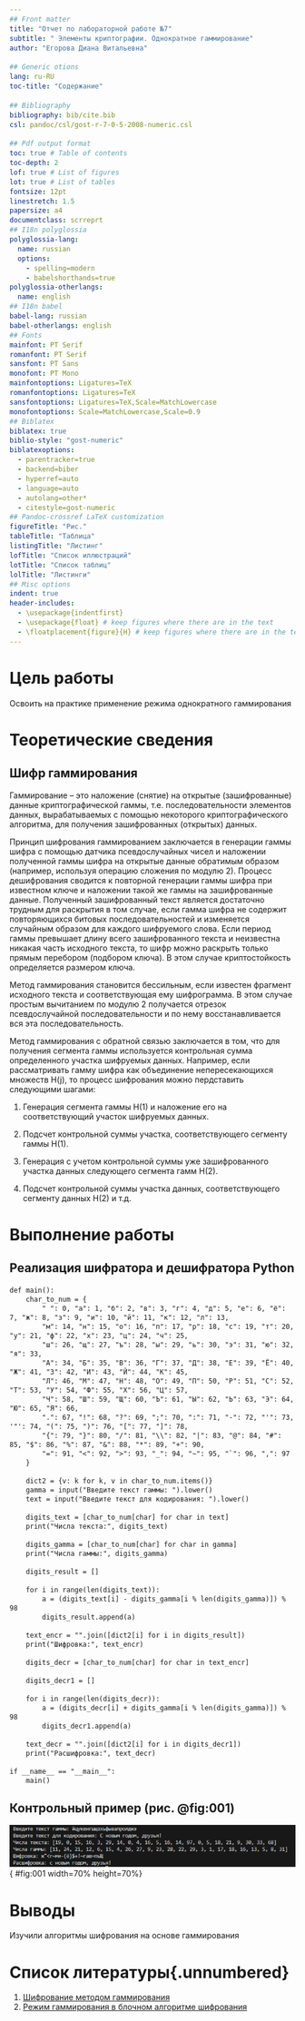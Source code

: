 ```yaml
---
## Front matter
title: "Отчет по лабораторной работе №7"
subtitle: " Элементы криптографии. Однократное гаммирование"
author: "Егорова Диана Витальевна"

## Generic otions
lang: ru-RU
toc-title: "Содержание"

## Bibliography
bibliography: bib/cite.bib
csl: pandoc/csl/gost-r-7-0-5-2008-numeric.csl

## Pdf output format
toc: true # Table of contents
toc-depth: 2
lof: true # List of figures
lot: true # List of tables
fontsize: 12pt
linestretch: 1.5
papersize: a4
documentclass: scrreprt
## I18n polyglossia
polyglossia-lang:
  name: russian
  options:
	- spelling=modern
	- babelshorthands=true
polyglossia-otherlangs:
  name: english
## I18n babel
babel-lang: russian
babel-otherlangs: english
## Fonts
mainfont: PT Serif
romanfont: PT Serif
sansfont: PT Sans
monofont: PT Mono
mainfontoptions: Ligatures=TeX
romanfontoptions: Ligatures=TeX
sansfontoptions: Ligatures=TeX,Scale=MatchLowercase
monofontoptions: Scale=MatchLowercase,Scale=0.9
## Biblatex
biblatex: true
biblio-style: "gost-numeric"
biblatexoptions:
  - parentracker=true
  - backend=biber
  - hyperref=auto
  - language=auto
  - autolang=other*
  - citestyle=gost-numeric
## Pandoc-crossref LaTeX customization
figureTitle: "Рис."
tableTitle: "Таблица"
listingTitle: "Листинг"
lofTitle: "Список иллюстраций"
lotTitle: "Список таблиц"
lolTitle: "Листинги"
## Misc options
indent: true
header-includes:
  - \usepackage{indentfirst}
  - \usepackage{float} # keep figures where there are in the text
  - \floatplacement{figure}{H} # keep figures where there are in the text
---
```


# Цель работы

Освоить на практике применение режима однократного гаммирования

# Теоретические сведения

## Шифр гаммирования

Гаммирование – это наложение (снятие) на открытые (зашифрованные) данные криптографической гаммы, т.е. последовательности элементов данных, вырабатываемых с помощью некоторого криптографического алгоритма, для получения зашифрованных (открытых) данных.

Принцип шифрования гаммированием заключается в генерации гаммы шифра с помощью датчика псевдослучайных чисел и наложении полученной гаммы шифра на открытые данные обратимым образом (например, используя операцию сложения по модулю 2). Процесс дешифрования сводится к повторной генерации гаммы шифра при известном ключе и наложении такой же гаммы на зашифрованные данные.
Полученный зашифрованный текст является достаточно трудным для раскрытия в том случае, если гамма шифра не содержит повторяющихся битовых последовательностей и изменяется случайным образом для каждого шифруемого слова. Если период гаммы превышает длину всего зашифрованного текста и неизвестна никакая часть исходного текста, то шифр можно раскрыть только прямым перебором (подбором ключа). В этом случае криптостойкость определяется размером ключа.

Метод гаммирования становится бессильным, если известен фрагмент исходного текста и соответствующая ему шифрограмма. В этом случае простым вычитанием по модулю 2 получается отрезок псевдослучайной последовательности и по нему восстанавливается вся эта последовательность.

Метод гаммирования с обратной связью заключается в том, что для получения сегмента гаммы используется контрольная сумма определенного участка шифруемых данных. Например, если рассматривать гамму шифра как объединение непересекающихся множеств H(j), то процесс шифрования можно пердставить следующими шагами:

1. Генерация сегмента гаммы H(1) и наложение его на соответствующий участок шифруемых данных.

2. Подсчет контрольной суммы участка, соответствующего сегменту гаммы H(1).

3. Генерация с учетом контрольной суммы уже зашифрованного участка данных следующего сегмента гамм H(2).

4. Подсчет контрольной суммы участка данных, соответствующего сегменту данных H(2) и т.д.

# Выполнение работы

## Реализация шифратора и дешифратора Python

```
def main():
    char_to_num = {
        " ": 0, "а": 1, "б": 2, "в": 3, "г": 4, "д": 5, "е": 6, "ё": 7, "ж": 8, "з": 9, "и": 10, "й": 11, "к": 12, "л": 13,
        "м": 14, "н": 15, "о": 16, "п": 17, "р": 18, "с": 19, "т": 20, "у": 21, "ф": 22, "х": 23, "ц": 24, "ч": 25,
        "ш": 26, "щ": 27, "ъ": 28, "ы": 29, "ь": 30, "э": 31, "ю": 32, "я": 33,
        "А": 34, "Б": 35, "В": 36, "Г": 37, "Д": 38, "Е": 39, "Ё": 40, "Ж": 41, "З": 42, "И": 43, "Й": 44, "К": 45,
        "Л": 46, "М": 47, "Н": 48, "О": 49, "П": 50, "Р": 51, "С": 52, "Т": 53, "У": 54, "Ф": 55, "Х": 56, "Ц": 57,
        "Ч": 58, "Ш": 59, "Щ": 60, "Ъ": 61, "Ы": 62, "Ь": 63, "Э": 64, "Ю": 65, "Я": 66,
        ".": 67, "!": 68, "?": 69, ";": 70, ":": 71, "-": 72, "'": 73, '"': 74, "(": 75, ")": 76, "[": 77, "]": 78,
        "{": 79, "}": 80, "/": 81, "\\": 82, "|": 83, "@": 84, "#": 85, "$": 86, "%": 87, "&": 88, "*": 89, "+": 90,
        "=": 91, "<": 92, ">": 93, "_": 94, "~": 95, "`": 96, ",": 97
    }

    dict2 = {v: k for k, v in char_to_num.items()}
    gamma = input("Введите текст гаммы: ").lower()
    text = input("Введите текст для кодирования: ").lower()

    digits_text = [char_to_num[char] for char in text]
    print("Числа текста:", digits_text)

    digits_gamma = [char_to_num[char] for char in gamma]
    print("Числа гаммы:", digits_gamma)

    digits_result = []

    for i in range(len(digits_text)):
        a = (digits_text[i] - digits_gamma[i % len(digits_gamma)]) % 98
        digits_result.append(a)

    text_encr = "".join([dict2[i] for i in digits_result])
    print("Шифровка:", text_encr)

    digits_decr = [char_to_num[char] for char in text_encr]

    digits_decr1 = []

    for i in range(len(digits_decr)):
        a = (digits_decr[i] + digits_gamma[i % len(digits_gamma)]) % 98
        digits_decr1.append(a)

    text_decr = "".join([dict2[i] for i in digits_decr1])
    print("Расшифровка:", text_decr)

if __name__ == "__main__":
    main()

```

## Контрольный пример (рис. @fig:001)

![Работа алгоритма гаммирования](image/2.png){ #fig:001 width=70% height=70%}

# Выводы

Изучили алгоритмы шифрования на основе гаммирования

# Список литературы{.unnumbered}

1. [Шифрование методом гаммирования](http://altaev-aa.narod.ru/security/XOR.html)
2. [Режим гаммирования в блочном алгоритме шифрования](https://kabinfo.ucoz.ru/index/shifr_reshetka_kardano/0-374)
